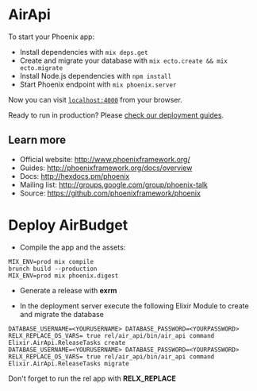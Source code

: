 # AirApi

To start your Phoenix app:

  * Install dependencies with `mix deps.get`
  * Create and migrate your database with `mix ecto.create && mix ecto.migrate`
  * Install Node.js dependencies with `npm install`
  * Start Phoenix endpoint with `mix phoenix.server`

Now you can visit [`localhost:4000`](http://localhost:4000) from your browser.

Ready to run in production? Please [check our deployment guides](http://www.phoenixframework.org/docs/deployment).

## Learn more

  * Official website: http://www.phoenixframework.org/
  * Guides: http://phoenixframework.org/docs/overview
  * Docs: http://hexdocs.pm/phoenix
  * Mailing list: http://groups.google.com/group/phoenix-talk
  * Source: https://github.com/phoenixframework/phoenix

# Deploy AirBudget

* Compile the app and the assets:
```
MIX_ENV=prod mix compile
brunch build --production
MIX_ENV=prod mix phoenix.digest
```
* Generate a release with **exrm**

* In the deployment server execute the following Elixir Module to create and migrate the database
```
DATABASE_USERNAME=<YOURUSERNAME> DATABASE_PASSWORD=<YOURPASSWORD> RELX_REPLACE_OS_VARS= true rel/air_api/bin/air_api command Elixir.AirApi.ReleaseTasks create
DATABASE_USERNAME=<YOURUSERNAME> DATABASE_PASSWORD=<YOURPASSWORD> RELX_REPLACE_OS_VARS= true rel/air_api/bin/air_api command Elixir.AirApi.ReleaseTasks migrate
```

Don't forget to run the rel app with **RELX_REPLACE**